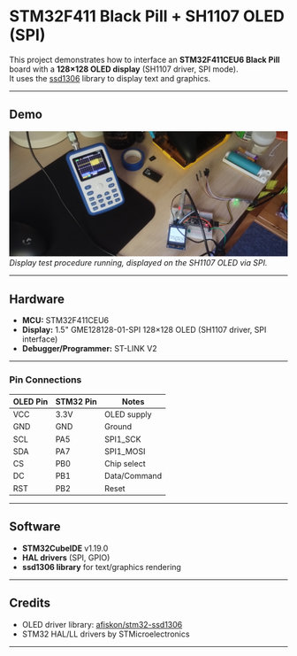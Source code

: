 # STM32F411 Black Pill + SH1107 OLED (SPI)

This project demonstrates how to interface an **STM32F411CEU6 Black Pill** board with a **128×128 OLED display** (SH1107 driver, SPI mode).  
It uses the [ssd1306](https://github.com/afiskon/stm32-ssd1306) library to display text and graphics.

---

## Demo

![Test procedure running on OLED](images/test_stm32.jpg)  
*Display test procedure running, displayed on the SH1107 OLED via SPI.*

---

## Hardware

- **MCU:** STM32F411CEU6
- **Display:** 1.5" GME128128-01-SPI 128×128 OLED (SH1107 driver, SPI interface)  
- **Debugger/Programmer:** ST-LINK V2

---

### Pin Connections

| OLED Pin | STM32 Pin | Notes |
|----------|-----------|-------|
| VCC      | 3.3V      | OLED supply
| GND      | GND       | Ground
| SCL      | PA5       | SPI1_SCK
| SDA      | PA7       | SPI1_MOSI
| CS       | PB0       | Chip select
| DC       | PB1       | Data/Command
| RST      | PB2       | Reset

---

## Software

- **STM32CubeIDE** v1.19.0 
- **HAL drivers** (SPI, GPIO)  
- **ssd1306 library** for text/graphics rendering  

---

## Credits

- OLED driver library: [afiskon/stm32-ssd1306](https://github.com/afiskon/stm32-ssd1306)  
- STM32 HAL/LL drivers by STMicroelectronics  

---
